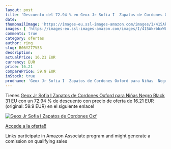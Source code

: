 ```yaml
---
layout: post
title: 'Descuento del 72.94 % en Geox Jr Sofia I  Zapatos de Cordones Oxf'
date: 
thumbnailImage: 'https://images-eu.ssl-images-amazon.com/images/I/415AkrbbxWL._SL200_.jpg'
images: [ 'https://images-eu.ssl-images-amazon.com/images/I/415AkrbbxWL._SL200_.jpg' ]
comments: true
category: ofertas
author: ring
slug: B06Y277V53
description:
actualPrice: 16.21 EUR
currency: EUR
price: 16.21
comparePrice: 59.9 EUR
inStock: true
prodname: 'Geox Jr Sofia I  Zapatos de Cordones Oxford para Niñas  Negro  Black   31 EU'
---
```


Tienes [Geox Jr Sofia I  Zapatos de Cordones Oxford para Niñas  Negro  Black   31 EU](https://www.amazon.es/dp/B06Y277V53/?tag=tolees-21) con un 72.94 % de descuento con precio de oferta de 16.21 EUR (original: 59.9 EUR) en el siguiente enlace!

[![Geox Jr Sofia I  Zapatos de Cordones Oxf](https://images-eu.ssl-images-amazon.com/images/I/415AkrbbxWL._SL200_.jpg)](https://www.amazon.es/dp/B06Y277V53/?tag=tolees-21)

[Accede a la oferta!!](https://www.amazon.es/dp/B06Y277V53/?tag=tolees-21)

Links participate in Amazon Associate program and might generate a comission on qualifying sales


